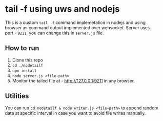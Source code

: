 # tail -f using uws and nodejs
This is a custom `tail -f` command implemetation in nodejs and using browser as command output implemented over websocket. Server uses port - `9211`, you can change this in `server.js` file.

## How to run

1. Clone this repo
2. `cd ./nodetailf`
3. `npm install`
4. `node server.js <file-path>`
5. Monitor the tailed file at - http://127.0.0.1:9211 in any browser.

## Utilities
You can run `cd nodetailf & node writer.js <file-path>` to append random data at specific interval in case you want to avoid file writes manually.
